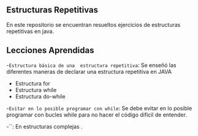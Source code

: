 
## Estructuras Repetitivas

En este repositorio se encuentran resueltos ejercicios de estructuras repetitivas en java.

## Lecciones Aprendidas

-`Estructura básica de una  estructura repetitiva`: Se enseñó las diferentes maneras de declarar una estructura repetitiva en JAVA
* Estructura for
* Estructura while
* Estructura do-while

-`Evitar en lo posible programar con while`: Se debe evitar en lo posible programar con bucles while para no hacer el código dificil de entender.

-``: En estructuras complejas .

